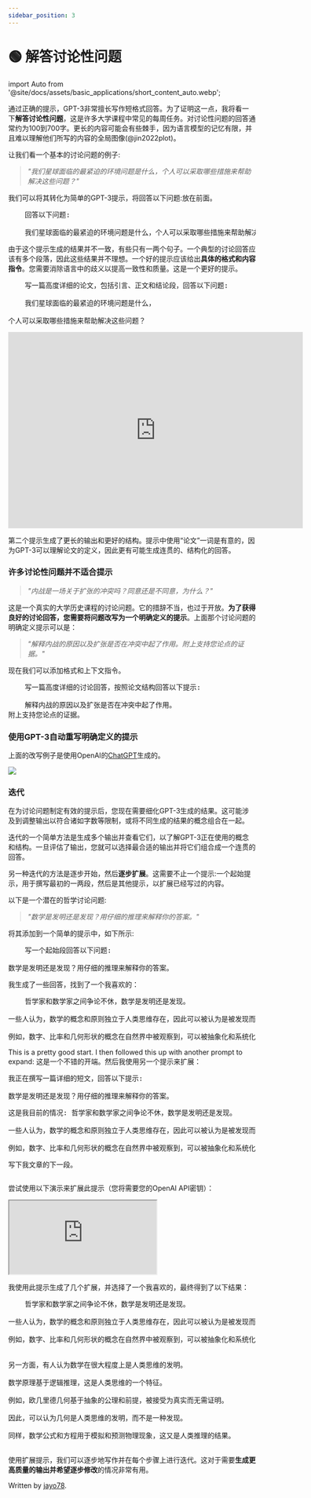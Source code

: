 ```yaml
---
sidebar_position: 3
---
```


# 🟢 解答讨论性问题

import Auto from '@site/docs/assets/basic_applications/short_content_auto.webp';

通过正确的提示，GPT-3非常擅长写作短格式回答。为了证明这一点，我将看一下**解答讨论性问题**，这是许多大学课程中常见的每周任务。对讨论性问题的回答通常约为100到700字。更长的内容可能会有些棘手，因为语言模型的记忆有限，并且难以理解他们所写的内容的全局图像(@jin2022plot)。

让我们看一个基本的讨论问题的例子:

> _"我们星球面临的最紧迫的环境问题是什么，个人可以采取哪些措施来帮助解决这些问题？"_

我们可以将其转化为简单的GPT-3提示，将<span className="yellow-highlight">回答以下问题:</span>放在前面。

<pre>
    <span className="yellow-highlight">回答以下问题:</span><br/>
    我们星球面临的最紧迫的环境问题是什么，个人可以采取哪些措施来帮助解决这些问题？
</pre>

由于这个提示生成的结果并不一致，有些只有一两个句子。一个典型的讨论回答应该有多个段落，因此这些结果并不理想。一个好的提示应该给出**具体的格式和内容指令**。您需要消除语言中的歧义以提高一致性和质量。这是一个更好的提示。

<pre>
    <span className="yellow-highlight">写一篇高度详细的论文，包括引言、正文和结论段，回答以下问题:</span><br/>
    我们星球面临的最紧迫的环境问题是什么，
    <br/>个人可以采取哪些措施来帮助解决这些问题？
</pre>

<iframe src="https://player.vimeo.com/video/778327269?h=77d739ae72&amp;badge=0&amp;autopause=0&amp;player_id=0&amp;app_id=58479" width="600" height="400" frameborder="0" allow="autoplay; fullscreen; picture-in-picture" allowfullscreen title="example"></iframe>

第二个提示生成了更长的输出和更好的结构。提示中使用“论文”一词是有意的，因为GPT-3可以理解论文的定义，因此更有可能生成连贯的、结构化的回答。

### 许多讨论性问题并不适合提示

> _"内战是一场关于扩张的冲突吗？同意还是不同意，为什么？"_

这是一个真实的大学历史课程的讨论问题。它的措辞不当，也过于开放。**为了获得良好的讨论回答，您需要将问题改写为一个明确定义的提示**。上面那个讨论问题的明确定义提示可以是：

> _"解释内战的原因以及扩张是否在冲突中起了作用。附上支持您论点的证据。"_

现在我们可以添加格式和上下文指令。

<pre>
    <span className="yellow-highlight">写一篇高度详细的讨论回答，按照论文结构回答以下提示:</span><br/>
    解释内战的原因以及扩张是否在冲突中起了作用。<br/>附上支持您论点的证据。
</pre>

### 使用GPT-3自动重写明确定义的提示

上面的改写例子是使用OpenAI的[ChatGPT](https://openai.com/blog/chatgpt/)生成的。

<div style={{textAlign: 'left'}}>
  <img src={Auto} style={{width: "500px"}}/>
</div>

### 迭代

在为讨论问题制定有效的提示后，您现在需要细化GPT-3生成的结果。这可能涉及到调整输出以符合诸如字数等限制，或将不同生成的结果的概念组合在一起。

迭代的一个简单方法是生成多个输出并查看它们，以了解GPT-3正在使用的概念和结构。一旦评估了输出，您就可以选择最合适的输出并将它们组合成一个连贯的回答。

另一种迭代的方法是逐步开始，然后**逐步扩展**。这需要不止一个提示:一个起始提示，用于撰写最初的一两段，然后是其他提示，以扩展已经写过的内容。

以下是一个潜在的哲学讨论问题:

> _"数学是发明还是发现？用仔细的推理来解释你的答案。"_

将其添加到一个简单的提示中，如下所示:

<pre>
    <span className="yellow-highlight">写一个起始段回答以下问题:</span>
    <br/>数学是发明还是发现？用仔细的推理来解释你的答案。
</pre>

我生成了一些回答，找到了一个我喜欢的：

<pre>
    <span className="bluegreen-highlight">哲学家和数学家之间争论不休，数学是发明还是发现。
    <br/>一些人认为，数学的概念和原则独立于人类思维存在，因此可以被认为是被发现而不是被发明的。
    <br/>例如，数字、比率和几何形状的概念在自然界中被观察到，可以被抽象化和系统化地研究。</span>
</pre>

This is a pretty good start. I then followed this up with another prompt to expand:
这是一个不错的开端。然后我使用另一个提示来扩展：

<pre>
<span className="yellow-highlight">我正在撰写一篇详细的短文，回答以下提示:</span> 
<br/>数学是发明还是发现？用仔细的推理来解释你的答案。<span className="yellow-highlight"><p/>这是我目前的情况:</span> 哲学家和数学家之间争论不休，数学是发明还是发现。
<br/>一些人认为，数学的概念和原则独立于人类思维存在，因此可以被认为是被发现而不是被发明的。
<br/>例如，数字、比率和几何形状的概念在自然界中被观察到，可以被抽象化和系统化地研究。<p/><span className="yellow-highlight">写下我文章的下一段。</span>
</pre>

尝试使用以下演示来扩展此提示（您将需要您的OpenAI API密钥）：

<iframe
    src="https://embed.learnprompting.org/embed?config=eyJ0b3BQIjowLCJ0ZW1wZXJhdHVyZSI6MCwibWF4VG9rZW5zIjoyNTYsIm91dHB1dCI6IuWPpuS4gOaWuemdou%2B8jOacieS6uuiupOS4uuaVsOWtpuWcqOW%2BiOWkp%2Beoi%2BW6puS4iuaYr%2BS6uuexu%2BaAnee7tOeahOWPkeaYjuOAguaVsOWtpuWOn%2BeQhuWfuuS6jumAu%2Bi%2BkeaOqOeQhu%2B8jOi%2FmeaYr%2BS6uuexu%2BaAnee7tOeahOS4gOS4queJueW%2BgeOAguS%2Bi%2BWmgu%2B8jOasp%2BWHoOmHjOW%2Bt%2BWHoOS9leWfuuS6juaKveixoeeahOWFrOeQhuWSjOWJjeaPkO%2B8jOiiq%2BaOpeWPl%2BS4uuecn%2BWunuiAjOaXoOmcgOivgeaYjuOAguWboOatpO%2B8jOWPr%2BS7peiupOS4uuWHoOS9leaYr%2BS6uuexu%2BaAnee7tOeahOWPkeaYju%2B8jOiAjOS4jeaYr%2BS4gOenjeWPkeeOsOOAguWQjOagt%2B%2B8jOaVsOWtpuWFrOW8j%2BWSjOaWueeoi%2BeUqOS6juaooeaLn%2BWSjOmihOa1i%2BeJqeeQhueOsOixoe%2B8jOi%2FmeWPiOaYr%2BS6uuexu%2BaOqOeQhueahOe7k%2BaenOOAgiIsInByb21wdCI6IuaIkeato%2BWcqOaSsOWGmeS4gOevh%2Bivpue7hueahOefreaWh%2B%2B8jOWbnuetlOS7peS4i%2BaPkOekujog5pWw5a2m5piv5Y%2BR5piO6L%2BY5piv5Y%2BR546w77yf55So5LuU57uG55qE5o6o55CG5p2l6Kej6YeK5L2g55qE562U5qGI44CCIOi%2FmeaYr%2BaIkeebruWJjeeahOaDheWGtTrlk7LlrablrrblkozmlbDlrablrrbkuYvpl7TkuonorrrkuI3kvJHvvIzmlbDlrabmmK%2Flj5HmmI7ov5jmmK%2Flj5HnjrDjgILkuIDkupvkurrorqTkuLrvvIzmlbDlrabnmoTmpoLlv7Xlkozljp%2FliJnni6znq4vkuo7kurrnsbvmgJ3nu7TlrZjlnKjvvIzlm6DmraTlj6%2Fku6XooqvorqTkuLrmmK%2Fooqvlj5HnjrDogIzkuI3mmK%2Fooqvlj5HmmI7nmoTjgILkvovlpoLvvIzmlbDlrZfjgIHmr5Tnjoflkozlh6DkvZXlvaLnirbnmoTmpoLlv7XlnKjoh6rnhLbnlYzkuK3ooqvop4Llr5%2FliLDvvIzlj6%2Fku6Xooqvmir3osaHljJblkozns7vnu5%2FljJblnLDnoJTnqbbjgIIg5YaZ5LiL5oiR5paH56ug55qE5LiL5LiA5q6144CCIiwibW9kZWwiOiJ0ZXh0LWRhdmluY2ktMDAzIn0%3D"
    style={{width:"100%", height:"500px", border:"0", borderRadius:"4px", overflow:"hidden"}}
    sandbox="allow-forms allow-modals allow-popups allow-presentation allow-same-origin allow-scripts"
></iframe>
<br/>

我使用此提示生成了几个扩展，并选择了一个我喜欢的，最终得到了以下结果：

<pre>
    哲学家和数学家之间争论不休，数学是发明还是发现。
    <br/>一些人认为，数学的概念和原则独立于人类思维存在，因此可以被认为是被发现而不是被发明的。
    <br/>例如，数字、比率和几何形状的概念在自然界中被观察到，可以被抽象化和系统化地研究。
    <span className="bluegreen-highlight">
    <br/>另一方面，有人认为数学在很大程度上是人类思维的发明。
    <br/>数学原理基于逻辑推理，这是人类思维的一个特征。
    <br/>例如，欧几里德几何基于抽象的公理和前提，被接受为真实而无需证明。
    <br/>因此，可以认为几何是人类思维的发明，而不是一种发现。
    <br/>同样，数学公式和方程用于模拟和预测物理现象，这又是人类推理的结果。
    </span>
</pre>

使用扩展提示，我们可以逐步地写作并在每个步骤上进行迭代。这对于需要**生成更高质量的输出并希望逐步修改**的情况非常有用。

Written by [jayo78](https://twitter.com/jayo782).
